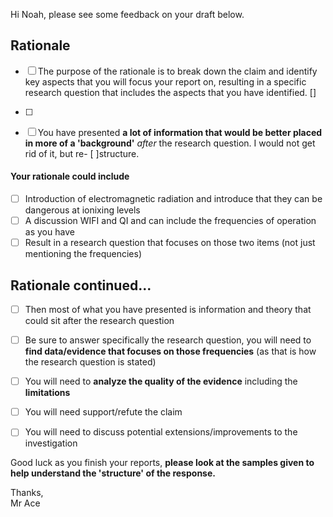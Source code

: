 Hi Noah, please see some feedback on your draft below.
## Rationale
 - [ ] The purpose of the rationale is to break down the claim and identify key aspects that you will focus your report on, resulting in a specific research question that includes the aspects that you have identified. [] 
 - [ ] 
 
 - [ ] You have presented **a lot of information that would be better placed in more of a 'background'** *after* the research question. I would not get rid of it, but re- [ ]structure.
#### Your rationale could include
- [ ] Introduction of electromagnetic radiation and introduce that they can be dangerous at ionixing levels
- [ ] A discussion WIFI and QI and can include the frequencies of operation as you have
 - [ ] Result in a research question that focuses on those two items (not just mentioning the frequencies)

## Rationale continued...

- [ ] Then most of what you have presented is information and theory that could sit after the research question

- [ ] Be sure to answer specifically the research question, you will need to **find data/evidence that focuses on those frequencies** (as that is how the research question is stated)

- [ ] You will need to **analyze the quality of the evidence** including the **limitations**

- [ ] You will need support/refute the claim

- [ ] You will need to discuss potential extensions/improvements to the investigation

  
Good luck as you finish your reports, **please look at the samples given to help understand the 'structure' of the response.**  
  
Thanks,  
Mr Ace
